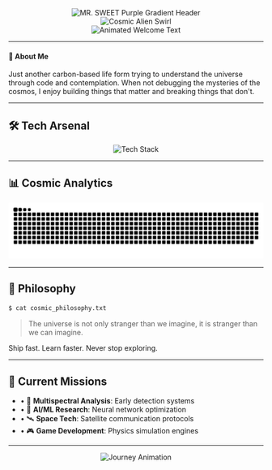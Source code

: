 <div align="center">
  <img src="https://readme-typing-svg.herokuapp.com?font=Orbitron&weight=900&size=48&duration=2000&pause=1000&color=A855F7&background=000000&center=true&vCenter=true&gradient=A855F7,8B5CF6,7C3AED&width=600&height=80&lines=MR.+SWEET;👾+MR.+SWEET+👾" alt="MR. SWEET Purple Gradient Header" />
</div>

<div align="center">
  <img src="https://media.giphy.com/media/l0HlBO7eyXzSZkJri/giphy.gif" width="150" alt="Cosmic Alien Swirl" />
</div>

<div align="center">
  <img src="https://readme-typing-svg.herokuapp.com?font=Orbitron&weight=700&size=32&duration=2500&pause=1000&color=FF6B6B,4ECDC4,45B7D1,96CEB4,FFEAA7,DDA0DD,98D8C8&center=true&vCenter=true&multiline=true&width=650&height=200&lines=Welcome%2C+Human+👾;Scroll+Down%2C+If+You+Dare!+🚀;Entering+Sweetverse...+✨;Ready+for+Adventure%3F+🌟" alt="Animated Welcome Text" />
</div>

---

#### 💫 About Me

Just another carbon-based life form trying to understand the universe through code and contemplation. When not debugging the mysteries of the cosmos, I enjoy building things that matter and breaking things that don't.

---

## 🛠️ Tech Arsenal

<div align="center">
  <img src="https://skillicons.dev/icons?i=python,javascript,typescript,pytorch,tensorflow,docker,linux,git,vscode,github,aws&theme=dark" alt="Tech Stack" />
</div>

---

## 📊 Cosmic Analytics

<div align="center">
  <img src="https://raw.githubusercontent.com/Platane/snk/output/github-contribution-grid-snake-dark.svg" alt="Neural Network Animation" />
</div>

---

## 🌟 Philosophy

```bash
$ cat cosmic_philosophy.txt
```

> The universe is not only stranger than we imagine,
> it is stranger than we can imagine.

Ship fast. Learn faster. Never stop exploring.

---

## 🚀 Current Missions

- • 🔬 **Multispectral Analysis**: Early detection systems
- • 🤖 **AI/ML Research**: Neural network optimization  
- • 🛰️ **Space Tech**: Satellite communication protocols
- • 🎮 **Game Development**: Physics simulation engines

---

<div align="center">
  <img src="https://readme-typing-svg.herokuapp.com?font=Fira+Code&weight=500&size=22&pause=1000&color=A855F7&center=true&vCenter=true&width=435&lines=The+Journey+Continues...;Ad+Astra+Per+Aspera;🚀+Exploring+New+Frontiers+🚀;✨+To+The+Stars+✨" alt="Journey Animation" />
</div>
